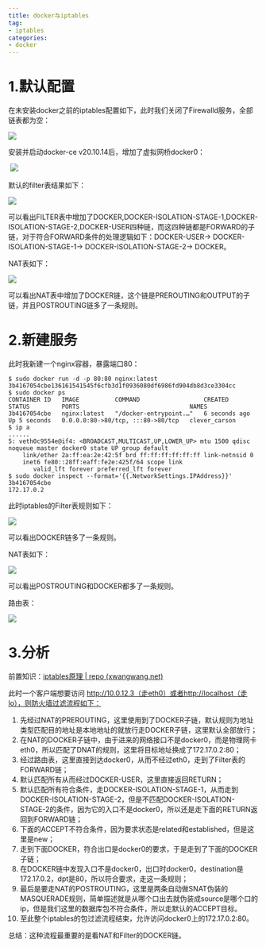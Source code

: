 ```yaml
---
title: docker与iptables
tag:
- iptables
categories:
- docker
---
```


# 1.默认配置

在未安装docker之前的iptables配置如下，此时我们关闭了Firewalld服务，全部链表都为空：

![](https://images-pigo.oss-cn-beijing.aliyuncs.com/20220430215242.png)

安装并启动docker-ce v20.10.14后，增加了虚拟网桥docker0：

​	![](https://images-pigo.oss-cn-beijing.aliyuncs.com/20220501221724.png)

默认的filter表结果如下：

![](https://images-pigo.oss-cn-beijing.aliyuncs.com/20220501221057.png)

可以看出FILTER表中增加了DOCKER,DOCKER-ISOLATION-STAGE-1,DOCKER-ISOLATION-STAGE-2,DOCKER-USER四种链，而这四种链都是FORWARD的子链，对于符合FORWARD条件的处理逻辑如下：DOCKER-USER-> DOCKER-ISOLATION-STAGE-1-> DOCKER-ISOLATION-STAGE-2-> DOCKER。

NAT表如下：

![](https://images-pigo.oss-cn-beijing.aliyuncs.com/20220501221254.png)

可以看出NAT表中增加了DOCKER链，这个链是PREROUTING和OUTPUT的子链，并且POSTROUTING链多了一条规则。

# 2.新建服务

此时我新建一个nginx容器，暴露端口80：

~~~shell
$ sudo docker run -d -p 80:80 nginx:latest
3b4167054cbe136161541545f6cfb3d1f0936080df6986fd904db8d3ce3304cc
$ sudo docker ps
CONTAINER ID   IMAGE          COMMAND                  CREATED         STATUS         PORTS                               NAMES
3b4167054cbe   nginx:latest   "/docker-entrypoint.…"   6 seconds ago   Up 5 seconds   0.0.0.0:80->80/tcp, :::80->80/tcp   clever_carson
$ ip a
......
5: veth0c9554e@if4: <BROADCAST,MULTICAST,UP,LOWER_UP> mtu 1500 qdisc noqueue master docker0 state UP group default
    link/ether 2a:ff:ea:2e:42:5f brd ff:ff:ff:ff:ff:ff link-netnsid 0
    inet6 fe80::28ff:eaff:fe2e:425f/64 scope link
       valid_lft forever preferred_lft forever
$ sudo docker inspect --format='{{.NetworkSettings.IPAddress}}' 3b4167054cbe
172.17.0.2
~~~

此时iptables的Filter表规则如下：

![](https://images-pigo.oss-cn-beijing.aliyuncs.com/20220501222345.png)

可以看出DOCKER链多了一条规则。

NAT表如下：

![](https://images-pigo.oss-cn-beijing.aliyuncs.com/20220501222746.png)

可以看出POSTROUTING和DOCKER都多了一条规则。

路由表：

![](https://images-pigo.oss-cn-beijing.aliyuncs.com/20220501234559.png)

# 3.分析

前置知识：[iptables原理 | repo (xwangwang.net)](https://www.xwangwang.net/2022/05/26/Security/iptables原理/)

此时一个客户端想要访问 http://10.0.12.3（走eth0）或者http://localhost（走lo），则防火墙过滤流程如下：

1. 先经过NAT的PREROUTING，这里使用到了DOCKER子链，默认规则为地址类型匹配目的地址是本地地址的就放行走DOCKER子链，这里默认全部放行；
2. 在NAT的DOCKER子链中，由于进来的网络接口不是docker0，而是物理网卡eth0，所以匹配了DNAT的规则，这里将目标地址换成了172.17.0.2:80；
3. 经过路由表，这里直接到达docker0，从而不经过eth0，走到了Filter表的FORWARD链；
4. 默认匹配所有从而经过DOCKER-USER，这里直接返回RETURN；
5. 默认匹配所有符合条件，走DOCKER-ISOLATION-STAGE-1，从而走到DOCKER-ISOLATION-STAGE-2，但是不匹配DOCKER-ISOLATION-STAGE-2的条件，因为它的入口不是docker0，所以还是走下面的RETURN返回到FORWARD链；
6. 下面的ACCEPT不符合条件，因为要求状态是related和established，但是这里是new；
7. 走到下面DOCKER，符合出口是docker0的要求，于是走到了下面的DOCKER子链；
8. 在DOCKER链中发现入口不是docker0，出口时docker0，destination是172.17.0.2，dpt是80，所以符合要求，走这一条规则；
9. 最后是要走NAT的POSTROUTING，这里是两条自动做SNAT伪装的MASQUERADE规则，简单描述就是从哪个口出去就伪装成source是哪个口的ip，但是我们这里的数据库包不符合条件，所以走默认的ACCEPT目标。
10. 至此整个iptables的包过滤流程结束，允许访问docker0上的172.17.0.2:80。

总结：这种流程最重要的是看NAT和Filter的DOCKER链。

